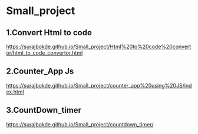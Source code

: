 # Small_project

## 1.Convert Html to code
   https://surajbokde.github.io/Small_project/Html%20to%20code%20convertor/html_to_code_convertor.html
   
## 2.Counter_App Js
   https://surajbokde.github.io/Small_project/counter_app%20using%20JS/index.html

## 3.CountDown_timer
   https://surajbokde.github.io/Small_project/countdown_timer/
